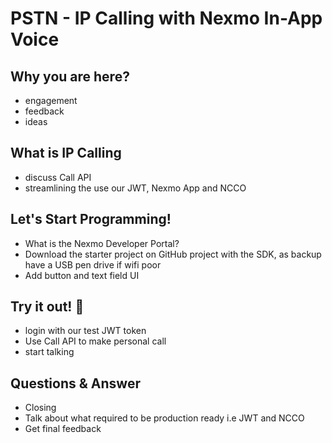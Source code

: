 # PSTN - IP Calling with Nexmo In-App Voice

## Why you are here?

- engagement
- feedback
- ideas

## What is IP Calling

- discuss Call API
- streamlining the use our JWT, Nexmo App and NCCO


## Let's Start Programming!

- What is the Nexmo Developer Portal? 
- Download the starter project on GitHub project with the SDK, as backup have a USB pen drive if wifi poor
- Add button and text field UI

## Try it out! 🎉 
- login with our test JWT token
- Use Call API to make personal call
- start talking

## Questions & Answer
- Closing
- Talk about what required to be production ready i.e JWT and NCCO
- Get final feedback